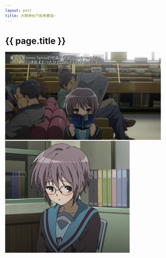 ```yaml
---
layout: post
title: 大萌神长门有希赛高~
---
```


{{ page.title }}
===================================================

![长门有希](/images/2013-2-1-0.jpg "长门有希")
![长门有希](/images/2013-2-1-1.jpg "长门有希")